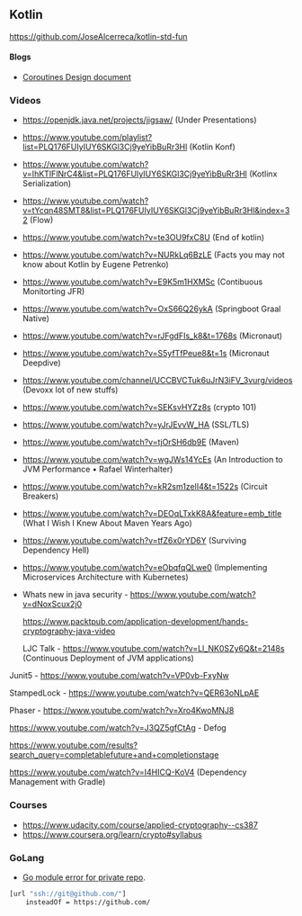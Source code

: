 ## Kotlin



https://github.com/JoseAlcerreca/kotlin-std-fun

#### Blogs

* [Coroutines Design document](https://github.com/Kotlin/KEEP/blob/master/proposals/coroutines.md)

### Videos

* https://openjdk.java.net/projects/jigsaw/ (Under Presentations)

* https://www.youtube.com/playlist?list=PLQ176FUIyIUY6SKGl3Cj9yeYibBuRr3Hl (Kotlin Konf)

* https://www.youtube.com/watch?v=IhKTIFlNrC4&list=PLQ176FUIyIUY6SKGl3Cj9yeYibBuRr3Hl (Kotlinx Serialization)

* https://www.youtube.com/watch?v=tYcqn48SMT8&list=PLQ176FUIyIUY6SKGl3Cj9yeYibBuRr3Hl&index=32 (Flow)

* https://www.youtube.com/watch?v=te3OU9fxC8U (End of kotlin)

* https://www.youtube.com/watch?v=NURkLq6BzLE (Facts you may not know about Kotlin by Eugene Petrenko)

* https://www.youtube.com/watch?v=E9K5m1HXMSc (Contibuous Monitorting JFR)

* https://www.youtube.com/watch?v=OxS66Q26ykA (Springboot Graal Native)

* https://www.youtube.com/watch?v=rJFgdFIs_k8&t=1768s (Micronaut)

* https://www.youtube.com/watch?v=S5yfTfPeue8&t=1s (Micronaut Deepdive)

* https://www.youtube.com/channel/UCCBVCTuk6uJrN3iFV_3vurg/videos (Devoxx lot of new stuffs)

* https://www.youtube.com/watch?v=SEKsvHYZz8s (crypto 101)

* https://www.youtube.com/watch?v=yJrJEvvW_HA (SSL/TLS)

* https://www.youtube.com/watch?v=tjOrSH6db9E (Maven)

* https://www.youtube.com/watch?v=wgJWs14YcEs (An Introduction to JVM Performance • Rafael Winterhalter)

* https://www.youtube.com/watch?v=kR2sm1zelI4&t=1522s (Circuit Breakers)

* https://www.youtube.com/watch?v=DEOqLTxkK8A&feature=emb_title (What I Wish I Knew About Maven Years Ago)

* https://www.youtube.com/watch?v=tfZ6x0rYD6Y (Surviving Dependency Hell)

* https://www.youtube.com/watch?v=eObqfqQLwe0 (Implementing Microservices Architecture with Kubernetes)

* Whats new in java security - https://www.youtube.com/watch?v=dNoxScux2j0

  https://www.packtpub.com/application-development/hands-cryptography-java-video

  LJC Talk - https://www.youtube.com/watch?v=Ll_NK0SZy6Q&t=2148s (Continuous Deployment of JVM applications)

Junit5 - https://www.youtube.com/watch?v=VP0vb-FxyNw

StampedLock - https://www.youtube.com/watch?v=QER63oNLpAE

Phaser - https://www.youtube.com/watch?v=Xro4KwoMNJ8

https://www.youtube.com/watch?v=J3QZ5gfCtAg - Defog

https://www.youtube.com/results?search_query=completablefuture+and+completionstage

https://www.youtube.com/watch?v=I4HICQ-KoV4 (Dependency Management with Gradle)

### Courses

* https://www.udacity.com/course/applied-cryptography--cs387
* https://www.coursera.org/learn/crypto#syllabus





### GoLang



* [Go module error for private repo](https://golang.org/doc/faq#git_https).

```bash
[url "ssh://git@github.com/"]
	insteadOf = https://github.com/
```
